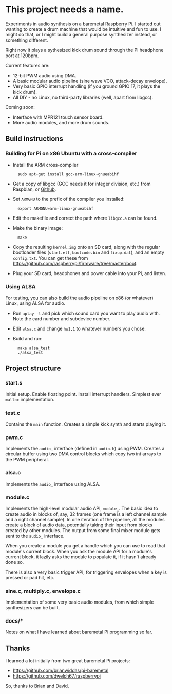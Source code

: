 This project needs a name.
==========================

Experiments in audio synthesis on a baremetal Raspberry Pi. I started out wanting to create a drum machine that would be intuitive and fun to use. I might do that, or I might build a general purpose synthesizer instead, or something different.

Right now it plays a sythesized kick drum sound through the Pi headphone port at 120bpm.

Current features are:

- 12-bit PWM audio using DMA.
- A basic modular audio pipeline (sine wave VCO, attack-decay envelope).
- Very basic GPIO interrupt handling (if you ground GPIO 17, it plays the kick drum).
- All DIY - no Linux, no third-party libraries (well, apart from libgcc).

Coming soon:

- Interface with MPR121 touch sensor board.
- More audio modules, and more drum sounds.

Build instructions
------------------

### Building for Pi on x86 Ubuntu with a cross-compiler

- Install the ARM cross-compiler

        sudo apt-get install gcc-arm-linux-gnueabihf

- Get a copy of libgcc (GCC needs it for integer division, etc.) from Raspbian, or [Github](https://github.com/brianwiddas/pi-baremetal/tree/master/rpi-libgcc).

- Set `ARMGNU` to the prefix of the compiler you installed:

        export ARMGNU=arm-linux-gnueabihf

- Edit the makefile and correct the path where `libgcc.a` can be found.
- Make the binary image:

        make

- Copy the resulting `kernel.img` onto an SD card, along with the regular bootloader files (`start.elf`, `bootcode.bin` and `fixup.dat`), and an empty `config.txt`. You can get these from https://github.com/raspberrypi/firmware/tree/master/boot.

- Plug your SD card, headphones and power cable into your Pi, and listen.

### Using ALSA

For testing, you can also build the audio pipeline on x86 (or whatever) Linux, using ALSA for audio.

- Run `aplay -l` and pick which sound card you want to play audio with. Note the card number and subdevice number.

- Edit `alsa.c` and change `hw1,1` to whatever numbers you chose.

- Build and run:

        make alsa_test
        ./alsa_test


Project structure
-----------------

### start.s
Initial setup. Enable floating point. Install interrupt handlers. Simplest ever `malloc` implementation.

### test.c
Contains the `main` function. Creates a simple kick synth and starts playing it.

### pwm.c
Implements the `audio_` interface (defined in `audio.h`) using PWM. Creates a circular buffer using two DMA control blocks which copy two int arrays to the PWM peripheral.

### alsa.c
Implements the `audio_` interface using ALSA.

### module.c
Implements the high-level modular audio API, `module_`. The basic idea to create audio in blocks of, say, 32 frames (one frame is a left channel sample and a right channel sample). In one iteration of the pipeline, all the modules create a block of audio data, potentially taking their input from blocks created by other modules. The output from some final mixer module gets sent to the `audio_` interface.

When you create a module you get a handle which you can use to read that module's current block. When you ask the module API for a module's current block, it lazily asks the module to populate it, if it hasn't already done so.

There is also a very basic trigger API, for triggering envelopes when a key is pressed or pad hit, etc.

### sine.c, multiply.c, envelope.c
Implementation of some very basic audio modules, from which simple synthesizers can be built.

### docs/*
Notes on what I have learned about baremetal Pi programming so far.

Thanks
------

I learned a lot initially from two great baremetal Pi projects:

- https://github.com/brianwiddas/pi-baremetal
- https://github.com/dwelch67/raspberrypi

So, thanks to Brian and David.

